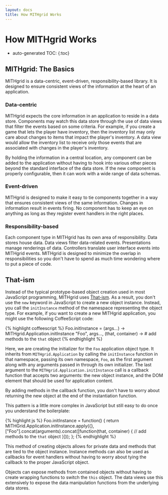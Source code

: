 ```yaml
---
layout: docs
title: How MITHgrid Works
---
```

# How MITHgrid Works

* auto-generated TOC:
{:toc}

## MITHgrid: The Basics

MITHgrid is a data-centric, event-driven, responsibility-based library. It is designed to ensure
consistent views of the information at the heart of an application.

### Data-centric

MITHgrid expects the core information in an application to reside in a data store. Components may
watch this data store through the use of data views that filter the events based on some criteria.
For example, if you create a game that lets the player have inventory, then the inventory list may
only care about changes to items that impact the player's inventory. A data view would allow the
inventory list to receive only those events that are associated with changes in the player's
inventory.

By holding the information in a central location, any component can be added to the application
without having to hook into various other pieces beyond the standard interface of the data store.
If the new component is properly configurable, then it can work with a wide range of data
schemas.

### Event-driven

MITHgrid is designed to make it easy to tie components together in a way that ensures consistent
views of the same information. Changes in information result in events firing. No component has to
keep an eye on anything as long as they register event handlers in the right places.

### Responsibility-based

Each component type in MITHgrid has its own area of responsibility. Data stores house data.
Data views filter data-related events. Presentations manage renderings of data. Controllers
translate user interface events into MITHgrid events. MITHgrid is designed to minimize the overlap
in responsibilities so you don't have to spend as much time wondering where to put a piece of code.

## That-ism

Instead of the typical prototype-based object creation used in most JavaScript programming, MITHgrid
uses [That-ism](http://fluidproject.org/blog/2008/07/21/about-this-and-that/). As a result, you don't use
the `new` keyword in JavaScript to create a new object instance. Instead, you call the `initInstance` method
of the namespace representing the object type. For example, if you want to create a new
MITHgrid application, you might use the following CoffeeScript code:

{% highlight coffeescript %}
Foo.initInstance = (args...) ->
  MITHgrid.Application.initInstance "Foo", args..., (that, container) ->
      # add methods to the `that` object
{% endhighlight %}

Here, we are creating the initializer for the `Foo` application object type. It inherits from
`MITHgrid.Application` by calling the `initInstance` function in that namespace, passing its own
namespace, `Foo`, as the first argument along with any arguments passed in through its own initializer.
The last argument to the `MITHgrid.Application.initInstance` call is a callback function that accepts
two arguments: the new object instance, and the DOM element that should be used for application content.

By adding methods in the callback function, you don't have to worry about returning the new object at the
end of the instantiation function.

This pattern is a little more complex in JavaScript but still easy to do once you understand the boilerplate:

{% highlight js %}
Foo.initInstance = function() {
  return MITHGrid.Application.initInstance.apply({}, ["Foo"].concat(arguments).concat([function(that, container) {
    // add methods to the `that` object
  }]));
};
{% endhighlight %}

This method of creating objects allows for private data and methods that are tied to the object instance. Instance
methods can also be used as callbacks for event handlers without having to worry about tying the callback to the
proper JavaScript object. 

Objects can expose methods from contained objects without having to create wrapping functions
to switch the `this` object. The data views use this extensively to expose the data manipulation functions from the
underlying data stores.